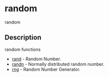 

# random

random

## Description
random functions


* [rand](rand.md) - Random Number.
* [randn](randn.md) - Normally distributed random number.
* [rng](rng.md) - Random Number Generator.



